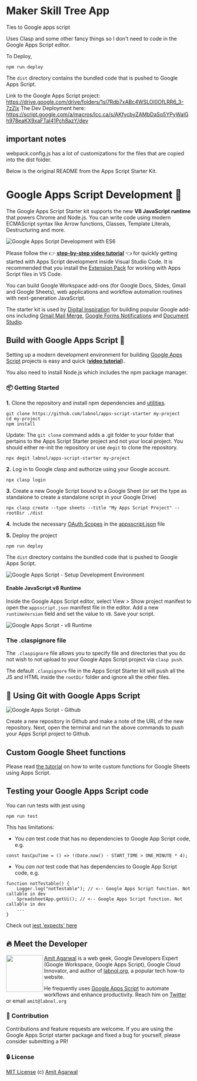 # Maker Skill Tree App

Ties to Google apps script

Uses Clasp and some other fancy things so I don't need to code in the Google Apps Script editor.

To Deploy, 
```
npm run deploy
```

The `dist` directory contains the bundled code that is pushed to Google Apps Script.

Link to the Google Apps Script project: https://drive.google.com/drive/folders/1sI7Rdb7xABc4WSLOl0OfLRR6_3-7zZjx 
The Dev Deployment here: https://script.google.com/a/macros/lcc.ca/s/AKfycbyZAMbDaSo5YPyWalGh978eaKX9xaFTaI41Pch8azY/dev 

## important notes

webpack.config.js has a lot of customizations for the files that are copied into the dist folder.


Below is the original README from the Apps Script Starter Kit.

# Google Apps Script Development 💯

The Google Apps Script Starter kit supports the new **V8 JavaScript runtime** that powers Chrome and Node.js. You can write code using modern ECMAScript syntax like Arrow functions, Classes, Template Literals, Destructuring and more.

![Google Apps Script Development with ES6](images/google-apps-script-development.png)

Please follow the 👉 **[step-by-step video tutorial](https://www.youtube.com/watch?v=KxdCIbeO4Uk)** 👈 for quickly getting started with Apps Script development inside Visual Studio Code. It is recommended that you install the [Extension Pack](https://marketplace.visualstudio.com/items?itemName=labnol.google-apps-script) for working with Apps Script files in VS Code.

You can build Google Workspace add-ons (for Google Docs, Slides, Gmail and Google Sheets), web applications and workflow automation routines with next-generation JavaScript.

The starter kit is used by [Digital Inspiration](https://digitalinspiration.com/) for building popular Google add-ons including [Gmail Mail Merge](https://workspace.google.com/marketplace/app/mail_merge_with_attachments/223404411203), [Google Forms Notifications](https://workspace.google.com/marketplace/app/email_notifications_for_google_forms/984866591130) and [Document Studio](https://workspace.google.com/marketplace/app/document_studio/429444628321).

## Build with Google Apps Script 🚀

Setting up a modern development environment for building [Google Apps Script](https://www.labnol.org/topic/google-apps-script/) projects is easy and quick (**[video tutorial](https://www.youtube.com/watch?v=KxdCIbeO4Uk)**).

You also need to install Node.js which includes the npm package manager.

### :package: Getting Started

**1.** Clone the repository and install npm dependencies and [utilities](TOOLS.md).

```
git clone https://github.com/labnol/apps-script-starter my-project
cd my-project
npm install
```

Update: The `git clone` command adds a .git folder to your folder that pertains to the Apps Script Starter project and not your local project. You should either re-init the repository or use `degit` to clone the repository.

```
npx degit labnol/apps-script-starter my-project
```

**2.** Log in to Google clasp and authorize using your Google account.

```
npx clasp login
```

**3.** Create a new Google Script bound to a Google Sheet (or set the type as standalone to create a standalone script in your Google Drive)

```
npx clasp create --type sheets --title "My Apps Script Project" --rootDir ./dist
```

**4.** Include the necessary [OAuth Scopes](./scopes.md) in the [appsscript.json](./appsscript.json) file

**5.** Deploy the project

```
npm run deploy
```

The `dist` directory contains the bundled code that is pushed to Google Apps Script.

![Google Apps Script - Setup Development Environment](images/npm-install.gif)

#### Enable JavaScript v8 Runtime

Inside the Google Apps Script editor, select View > Show project manifest to open the `appsscript.json` manifest file in the editor. Add a new `runtimeVersion` field and set the value to `V8`. Save your script.

![Google Apps Script - v8 Runtime](images/apps-script-v8.png)

### The .claspignore file

The `.claspignore` file allows you to specify file and directories that you do not wish to not upload to your Google Apps Script project via `clasp push`.

The default `.claspignore` file in the Apps Script Starter kit will push all the JS and HTML inside the `rootDir` folder and ignore all the other files.

## :beginner: Using Git with Google Apps Script

![Google Apps Script - Github](images/github-apps-script.png)

Create a new repository in Github and make a note of the URL of the new repository. Next, open the terminal and run the above commands to push your Apps Script project to Github.

## Custom Google Sheet functions

Please read [the tutorial](./FUNCTIONS.md) on how to write custom functions for Google Sheets using Apps Script.

## Testing your Google Apps Script code

You can run tests with jest using

```
npm run test
```

This has limitations:

- You _can_ test code that has no dependencies to Google App Script code, e.g.

```
const hasCpuTime = () => !(Date.now() - START_TIME > ONE_MINUTE * 4);

```

- You _can not_ test code that has dependencies to Google App Script code, e.g.

```
function notTestable() {
    Logger.log("notTestable"); // <-- Google Apps Script function. Not callable in dev
    SpreadsheetApp.getUi(); // <-- Google Apps Script function. Not callable in dev
    ...
}
```

Check out [jest 'expects' here](https://jestjs.io/docs/expect)

## :fire: Meet the Developer

<img align="left" width="100" height="100" src="https://pbs.twimg.com/profile_images/1320276905271070727/zQUrdqxO_200x200.jpg">

[Amit Agarwal](https://www.labnol.org/about) is a web geek, Google Developers Expert (Google Workspace, Google Apps Script), Google Cloud Innovator, and author of [labnol.org](https://www.labnol.org/), a popular tech how-to website.

He frequently uses [Google Apps Script](https://www.labnol.org/topic/google-apps-script/) to automate workflows and enhance productivity. Reach him on [Twitter](https://twitter.com/labnol) or email `amit@labnol.org`

### :cherry_blossom: Contribution

Contributions and feature requests are welcome. If you are using the Google Apps Script starter package and fixed a bug for yourself, please consider submitting a PR!

### :lock: License

[MIT License](https://github.com/labnol/apps-script-starter/blob/master/LICENSE) (c) [Amit Agarwal](https://www.labnol.org/about/)
